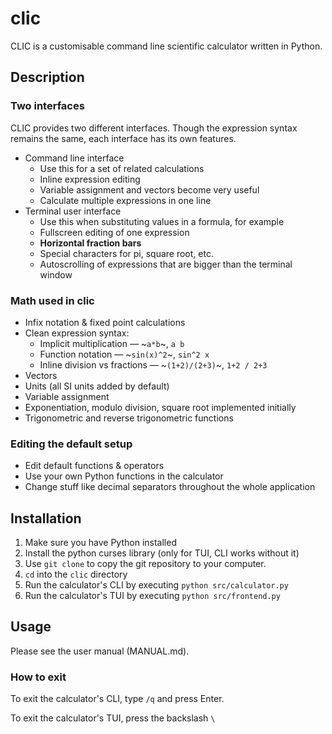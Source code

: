 # clic

CLIC
is a customisable command line scientific calculator written in Python.

## Description

### Two interfaces

CLIC provides two different interfaces.
Though the expression syntax remains the same,
each interface has its own features.

- Command line interface
    + Use this for a set of related calculations
    + Inline expression editing
    + Variable assignment and vectors become very useful
    + Calculate multiple expressions in one line
- Terminal user interface
    + Use this when substituting values in a formula, for example
    + Fullscreen editing of one expression
    + **Horizontal fraction bars**
    + Special characters for pi, square root, etc.
    + Autoscrolling of expressions that are bigger than the terminal window

### Math used in clic

- Infix notation & fixed point calculations
- Clean expression syntax:
    + Implicit multiplication — ~`a*b`~, `a b`
    + Function notation — ~`sin(x)^2`~, `sin^2 x`
    + Inline division vs fractions — ~`(1+2)/(2+3)`~, `1+2 / 2+3`
- Vectors
- Units (all SI units added by default)
- Variable assignment
- Exponentiation, modulo division, square root implemented initially
- Trigonometric and reverse trigonometric functions

### Editing the default setup

- Edit default functions & operators
- Use your own Python functions in the calculator
- Change stuff like decimal separators throughout the whole application

## Installation

1. Make sure you have Python installed
2. Install the python curses library (only for TUI, CLI works without it)
3. Use `git clone` to copy the git repository to your computer.
4. `cd` into the `clic` directory
5. Run the calculator's CLI by executing `python src/calculator.py`
6. Run the calculator's TUI by executing `python src/frontend.py`

## Usage

Please see the user manual (MANUAL.md).

### How to exit

To exit the calculator's CLI, type `/q` and press Enter.

To exit the calculator's TUI, press the backslash `\`

